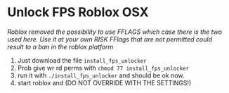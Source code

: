 # Unlock FPS Roblox OSX

*Roblox removed the possibility to use FFLAGS which case there is the two used here. Use it at your own RISK*
*FFlags that are not permitted could result to a ban in the roblox platform*

1. Just download the file `install_fps_unlocker`
2. Prob give wr rd perms with `chmod 77 install_fps_unlocker`
3. run it with `./install_fps_unlocker` and should be ok now.
4. start roblox and (DO NOT OVERRIDE WITH THE SETTINGS!)

